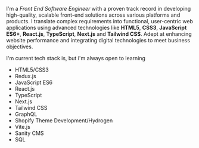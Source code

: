 I'm a _Front End Software Engineer_ with a proven track record in developing high-quality, scalable front-end solutions across various platforms and products. I translate complex requirements into functional, user-centric web applications using advanced technologies like **HTML5**, **CSS3**, **JavaScript ES6+**, **React.js**, **TypeScript**, **Next.js** and **Tailwind CSS**. Adept at enhancing website performance and integrating digital technologies to meet business objectives.

I'm current tech stack is, but i'm always open to learning

-   HTML5/CSS3
-   Redux.js
-   JavaScript ES6
-   React.js
-   TypeScript
-   Next.js
-   Tailwind CSS
-   GraphQL
-   Shopify Theme Development/Hydrogen
-   Vite.js
-   Sanity CMS
-   SQL
